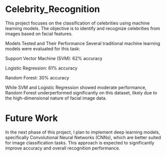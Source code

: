 # Celebrity_Recognition

This project focuses on the classification of celebrities using machine learning models. The objective is to identify and recognize celebrities from images based on facial features.

Models Tested and Their Performance
Several traditional machine learning models were evaluated for this task:

Support Vector Machine (SVM): 62% accuracy

Logistic Regression: 61% accuracy

Random Forest: 30% accuracy

While SVM and Logistic Regression showed moderate performance, Random Forest underperformed significantly on this dataset, likely due to the high-dimensional nature of facial image data.

# Future Work
In the next phase of this project, I plan to implement deep learning models, specifically Convolutional Neural Networks (CNNs), which are better suited for image classification tasks. This approach is expected to significantly improve accuracy and overall recognition performance.
